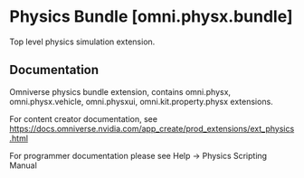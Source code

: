 # Physics Bundle [omni.physx.bundle]
   Top level physics simulation extension.

## Documentation
   Omniverse physics bundle extension, contains omni.physx, omni.physx.vehicle, omni.physxui, omni.kit.property.physx extensions.
   
   For content creator documentation, see https://docs.omniverse.nvidia.com/app_create/prod_extensions/ext_physics.html

   For programmer documentation please see Help -> Physics Scripting Manual
   

